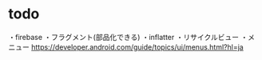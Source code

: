 # todo
・firebase
・フラグメント(部品化できる)
・inflatter
・リサイクルビュー
・メニュー
https://developer.android.com/guide/topics/ui/menus.html?hl=ja